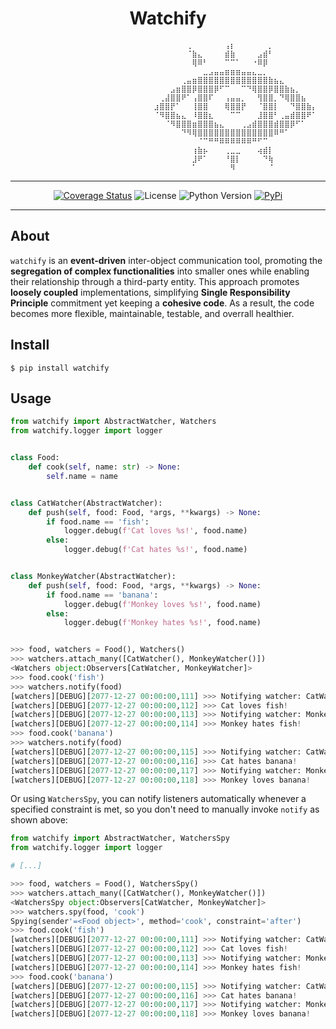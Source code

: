 <h1 align="center">Watchify</h1>


                                    ⠀⠀⠀⠀⠀⠀⢀⠀⠀⠀⠀⠀⠀⢠⡆⠀⠀⠀⠀⠀⠀⡀⠀⠀⠀⠀⠀⠀⠀⠀
                                    ⠀⠀⠀⠀⠀⠀⠈⣷⣄⠀⠀⠀⠀⣾⣷⠀⠀⠀⠀⣠⣾⠃⠀⠀⠀⠀⠀⠀⠀⠀
                                    ⠀⠀⠀⠀⠀⠀⠀⢿⠿⠃⠀⠀⠀⠉⠉⠁⠀⠀⠐⠿⡿⠀⠀⠀⠀⠀⠀⠀⠀⠀
                                    ⠀⠀⠀⠀⠀⠀⠀⠀⠀⣀⣠⣤⣤⣶⣶⣶⣤⣤⣄⣀⡀⠀⠀⠀⠀⠀⠀⠀⠀⠀
                                    ⠀⠀⠀⠀⠀⢀⣤⣶⣿⣿⣿⣿⣿⣿⣿⣿⣿⣿⣿⣿⣿⣷⣦⣄⠀⠀⠀⠀⠀⠀
                                    ⠀⠀⠀⣠⣶⣿⣿⡿⣿⣿⣿⡿⠋⠉⠀⠀⠉⠙⢿⣿⣿⡿⣿⣿⣷⣦⡀⠀⠀⠀
                                    ⠀⢀⣼⣿⣿⠟⠁⢠⣿⣿⠏⠀⠀⢠⣤⣤⡀⠀⠀⢻⣿⣿⡀⠙⢿⣿⣿⣦⠀⠀
                                    ⣰⣿⣿⡟⠁⠀⠀⢸⣿⣿⠀⠀⠀⢿⣿⣿⡟⠀⠀⠈⣿⣿⡇⠀⠀⠙⣿⣿⣷⡄
                                    ⠈⠻⣿⣿⣦⣄⠀⠸⣿⣿⣆⠀⠀⠀⠉⠉⠀⠀⠀⣸⣿⣿⠃⢀⣤⣾⣿⣿⠟⠁
                                    ⠀⠀⠈⠻⣿⣿⣿⣶⣿⣿⣿⣦⣄⠀⠀⠀⢀⣠⣾⣿⣿⣿⣾⣿⣿⡿⠋⠁⠀⠀
                                    ⠀⠀⠀⠀⠀⠙⠻⢿⣿⣿⣿⣿⣿⣿⣿⣿⣿⣿⣿⣿⣿⣿⠿⠛⠁⠀⠀⠀⠀⠀
                                    ⠀⠀⠀⠀⠀⠀⠀⠀⠈⠉⠛⠛⠿⠿⠿⠿⠿⠿⠛⠋⠉⠀⠀⠀⠀⠀⠀⠀⠀⠀
                                    ⠀⠀⠀⠀⠀⠀⠀⢰⣷⡦⠀⠀⠀⢀⣀⣀⠀⠀⠀⢴⣾⡇⠀⠀⠀⠀⠀⠀⠀⠀
                                    ⠀⠀⠀⠀⠀⠀⠀⣸⠟⠁⠀⠀⠀⠘⣿⡇⠀⠀⠀⠀⠙⢷⠀⠀⠀⠀⠀⠀⠀⠀
                                    ⠀⠀⠀⠀⠀⠀⠀⠁⠀⠀⠀⠀⠀⠀⠻⠀⠀⠀⠀⠀⠀⠈⠀⠀⠀⠀⠀⠀⠀⠀

***

<p align="center">
  <a href='https://coveralls.io/github/daniel-augustus/watchify?branch=main'><img src='https://coveralls.io/repos/github/daniel-augustus/watchify/badge.svg?branch=main' alt='Coverage Status' /></a>
  <img alt="License" src="https://img.shields.io/badge/License-MIT-blue.svg">
  <img alt="Python Version" src="https://img.shields.io/badge/Python-^3.8.1-blue.svg">
  <a href="https://pypi.org/project/watchify/">
    <img alt="PyPi" src="https://img.shields.io/badge/PyPi-0.2.0-yellow.svg">
  </a>
</p>

***

## About

`watchify` is an **event-driven** inter-object communication tool, promoting the **segregation of
complex functionalities** into smaller ones while enabling their relationship through a third-party entity.
This approach promotes **loosely coupled** implementations, simplifying **Single Responsibility Principle** commitment yet keeping a **cohesive code**.
As a result, the code becomes more flexible, maintainable, testable, and overrall healthier.

## Install

```console
$ pip install watchify
```

## Usage

```python
from watchify import AbstractWatcher, Watchers
from watchify.logger import logger


class Food:
    def cook(self, name: str) -> None:
        self.name = name


class CatWatcher(AbstractWatcher):
    def push(self, food: Food, *args, **kwargs) -> None:
        if food.name == 'fish':
            logger.debug(f'Cat loves %s!', food.name)
        else:
            logger.debug(f'Cat hates %s!', food.name)


class MonkeyWatcher(AbstractWatcher):
    def push(self, food: Food, *args, **kwargs) -> None:
        if food.name == 'banana':
            logger.debug(f'Monkey loves %s!', food.name)
        else:
            logger.debug(f'Monkey hates %s!', food.name)


>>> food, watchers = Food(), Watchers()
>>> watchers.attach_many([CatWatcher(), MonkeyWatcher()])
<Watchers object:Observers[CatWatcher, MonkeyWatcher]>
>>> food.cook('fish')
>>> watchers.notify(food)
[watchers][DEBUG][2077-12-27 00:00:00,111] >>> Notifying watcher: CatWatcher object...
[watchers][DEBUG][2077-12-27 00:00:00,112] >>> Cat loves fish!
[watchers][DEBUG][2077-12-27 00:00:00,113] >>> Notifying watcher: MonkeyWatcher object...
[watchers][DEBUG][2077-12-27 00:00:00,114] >>> Monkey hates fish!
>>> food.cook('banana')
>>> watchers.notify(food)
[watchers][DEBUG][2077-12-27 00:00:00,115] >>> Notifying watcher: CatWatcher object...
[watchers][DEBUG][2077-12-27 00:00:00,116] >>> Cat hates banana!
[watchers][DEBUG][2077-12-27 00:00:00,117] >>> Notifying watcher: MonkeyWatcher object...
[watchers][DEBUG][2077-12-27 00:00:00,118] >>> Monkey loves banana!
```

Or using `WatchersSpy`, you can notify listeners automatically whenever a specified constraint is
met, so you don't need to manually invoke `notify` as shown above:

```python
from watchify import AbstractWatcher, WatchersSpy
from watchify.logger import logger

# [...]

>>> food, watchers = Food(), WatchersSpy()
>>> watchers.attach_many([CatWatcher(), MonkeyWatcher()])
<WatchersSpy object:Observers[CatWatcher, MonkeyWatcher]>
>>> watchers.spy(food, 'cook')
Spying(sender'=<Food object>', method='cook', constraint='after')
>>> food.cook('fish')
[watchers][DEBUG][2077-12-27 00:00:00,111] >>> Notifying watcher: CatWatcher object...
[watchers][DEBUG][2077-12-27 00:00:00,112] >>> Cat loves fish!
[watchers][DEBUG][2077-12-27 00:00:00,113] >>> Notifying watcher: MonkeyWatcher object...
[watchers][DEBUG][2077-12-27 00:00:00,114] >>> Monkey hates fish!
>>> food.cook('banana')
[watchers][DEBUG][2077-12-27 00:00:00,115] >>> Notifying watcher: CatWatcher object...
[watchers][DEBUG][2077-12-27 00:00:00,116] >>> Cat hates banana!
[watchers][DEBUG][2077-12-27 00:00:00,117] >>> Notifying watcher: MonkeyWatcher object...
[watchers][DEBUG][2077-12-27 00:00:00,118] >>> Monkey loves banana!
```
